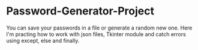 # Password-Generator-Project
You can save your passwords in a file or generate a random new one.
Here I'm practing how to work with json files, Tkinter module and catch errors using except, else and finally.
